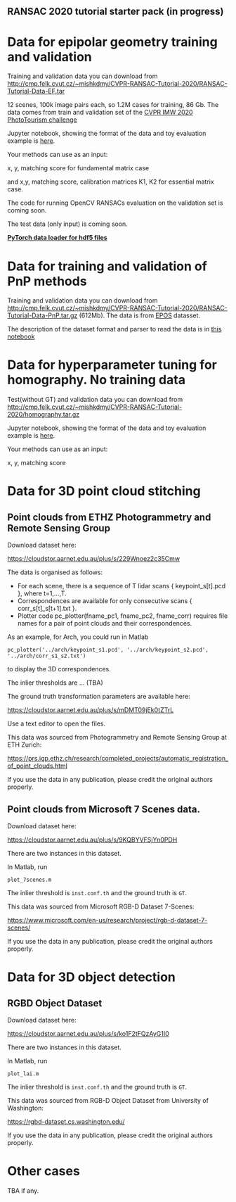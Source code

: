 ## RANSAC 2020 tutorial starter pack (in progress)

# Data for epipolar geometry training and validation

Training and validation data you can download from http://cmp.felk.cvut.cz/~mishkdmy/CVPR-RANSAC-Tutorial-2020/RANSAC-Tutorial-Data-EF.tar

12 scenes, 100k image pairs each, so 1.2M cases for training, 86 Gb.
The data comes from train and validation set of the [CVPR IMW 2020 PhotoTourism challenge](https://vision.uvic.ca/image-matching-challenge/data/)


Jupyter notebook, showing the format of the data and toy evaluation example is [here](parse_EF_data.ipynb).



Your methods can use as an input:

x, y, matching score for fundamental matrix case 

and x,y, matching score, calibration matrices K1, K2 for essential matrix case.

The code for running OpenCV RANSACs evaluation on the validation set is coming soon.

The test data (only input) is coming soon.

[**PyTorch data loader for hdf5 files**](hdf5reader.py)


# Data for training and validation of PnP methods

Training and validation data you can download from http://cmp.felk.cvut.cz/~mishkdmy/CVPR-RANSAC-Tutorial-2020/RANSAC-Tutorial-Data-PnP.tar.gz (612Mb).
The data is from [EPOS](http://cmp.felk.cvut.cz/epos/) datasset. 

The description of the dataset format and parser to read the data is in [this notebook](https://github.com/ducha-aiki/ransac-tutorial-2020-data/blob/master/PnP%20parse%20data.ipynb)



# Data for hyperparameter tuning for homography. No training data

Test(without GT) and validation data you can download from http://cmp.felk.cvut.cz/~mishkdmy/CVPR-RANSAC-Tutorial-2020/homography.tar.gz


Jupyter notebook, showing the format of the data and toy evaluation example is [here](parse_H_data.ipynb).


Your methods can use as an input:

x, y, matching score 

# Data for 3D point cloud stitching


## Point clouds from ETHZ Photogrammetry and Remote Sensing Group

Download dataset here:

https://cloudstor.aarnet.edu.au/plus/s/229Wnoez2c35Cmw

The data is organised as follows:
- For each scene, there is a sequence of T lidar scans { keypoint_s[t].pcd }, where t=1,...,T.
- Correspondences are available for only consecutive scans { corr_s[t]_s[t+1].txt }.
- Plotter code pc_plotter(fname_pc1, fname_pc2, fname_corr) requires file names for a pair of point clouds and their correspondences.

As an example, for Arch, you could run in Matlab
```
pc_plotter('../arch/keypoint_s1.pcd', '../arch/keypoint_s2.pcd', '../arch/corr_s1_s2.txt')
```
to display the 3D correspondences.

The inlier thresholds are ... (TBA)

The ground truth transformation parameters are available here:

https://cloudstor.aarnet.edu.au/plus/s/mDMT09jEk0tZTrL

Use a text editor to open the files.

This data was sourced from Photogrammetry and Remote Sensing Group at ETH Zurich:

https://prs.igp.ethz.ch/research/completed_projects/automatic_registration_of_point_clouds.html

If you use the data in any publication, please credit the original authors properly.

## Point clouds from Microsoft 7 Scenes data.

Download dataset here:

https://cloudstor.aarnet.edu.au/plus/s/9KQBYVFSjYn0PDH

There are two instances in this dataset.

In Matlab, run
```
plot_7scenes.m
```
The inlier threshold is `inst.conf.th` and the ground truth is `GT`.

This data was sourced from Microsoft RGB-D Dataset 7-Scenes:

https://www.microsoft.com/en-us/research/project/rgb-d-dataset-7-scenes/

If you use the data in any publication, please credit the original authors properly.

# Data for 3D object detection

## RGBD Object Dataset

Download dataset here:

https://cloudstor.aarnet.edu.au/plus/s/ko1F2tFQzAyG1I0

There are two instances in this dataset.

In Matlab, run
```
plot_lai.m
```
The inlier threshold is `inst.conf.th` and the ground truth is `GT`.

This data was sourced from RGB-D Object Dataset from University of Washington:

https://rgbd-dataset.cs.washington.edu/

If you use the data in any publication, please credit the original authors properly.

# Other cases

TBA if any.



